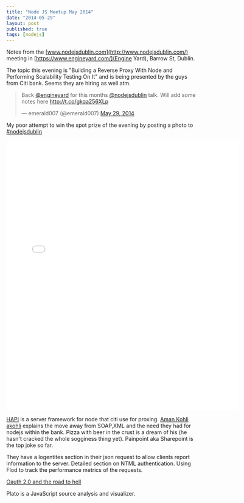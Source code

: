```yaml
---
title: "Node JS Meetup May 2014"
date: "2014-05-29"
layout: post
published: true
tags: [nodejs]
---
```


Notes from the [www.nodejsdublin.com](http://www.nodejsdublin.com/) meeting in [https://www.engineyard.com/](Engine Yard), Barrow St, Dublin.

The topic this evening is "Building a Reverse Proxy With Node and Performing Scalability Testing On It" and is being presented by the guys from Citi bank. Seems they are hiring as well atm.

<blockquote class="twitter-tweet" lang="en"><p>Back <a href="https://twitter.com/engineyard">@engineyard</a> for this months <a href="https://twitter.com/nodejsdublin">@nodejsdublin</a> talk. Will add some notes here <a href="http://t.co/gkqa256XLp">http://t.co/gkqa256XLp</a></p>&mdash; emerald007 (@emerald007) <a href="https://twitter.com/emerald007/statuses/472068100268228608">May 29, 2014</a></blockquote>
<script async src="//platform.twitter.com/widgets.js" charset="utf-8"></script>

My poor attempt to win the spot prize of the evening by posting a photo to [#nodejsdublin](https://twitter.com/hashtag/nodejsdublin?src=hash)

<iframe src="//instagram.com/p/olvCKiv8a8/embed/" width="612" height="710" frameborder="0" scrolling="no" allowtransparency="true"></iframe>

[HAPI](http://spumko.github.io/) is a server framework for node that citi use for proxing. [Aman Kohli](http://ie.linkedin.com/in/kohlia) [akohli](https://twitter.com/akohli) explains the move away from SOAP,XML and the need they had for nodejs within the bank. Pizza with beer in the crust is a dream of his (he hasn't cracked the whole sogginess thing yet). Painpoint aka Sharepoint is the top joke so far.

They have a logentites section in their json request to allow clients report information to the server. Detailed section on NTML authentication. Using Flod to track the performance metrics of the requests.

[Oauth 2.0 and the road to hell](http://hueniverse.com/2012/07/26/oauth-2-0-and-the-road-to-hell/)

Plato is a JavaScript source analysis and visualizer.




